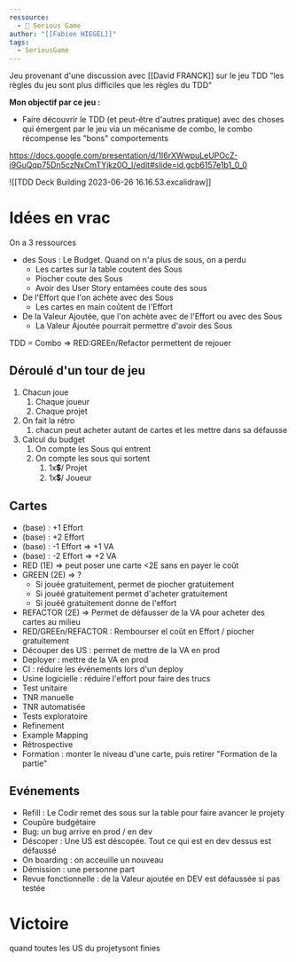 ```yaml
---
ressource:
  - 🧩 Serious Game
author: "[[Fabien HIEGEL]]"
tags:
  - SeriousGame
---
```

Jeu provenant d'une discussion avec [[David FRANCK]] sur le jeu TDD "les règles du jeu sont plus difficiles que les règles du TDD"

**Mon objectif par ce jeu :** 
- Faire découvrir le TDD (et peut-être d'autres pratique) avec des choses qui émergent par le jeu via un mécanisme de combo, le combo récompense les "bons" comportements

https://docs.google.com/presentation/d/1I6rXWwpuLeUPOcZ-i9GuQqp75Dn5czNxCmTYjkz0O_I/edit#slide=id.gcb6157e1b1_0_0

![[TDD Deck Building 2023-06-26 16.16.53.excalidraw]]
# Idées en vrac

On a 3 ressources
- des Sous : Le Budget. Quand on n'a plus de sous, on a perdu
	- Les cartes sur la table coutent des Sous
	- Piocher coute des Sous 
	- Avoir des User Story entamées coute des sous
- De l'Effort que l'on achète avec des Sous
	- Les cartes en main coûtent de l'Effort
- De la Valeur Ajoutée, que l'on achète avec de l'Effort ou avec des Sous
	- La Valeur Ajoutée pourrait permettre d'avoir des Sous

TDD = Combo
=> RED:GREEn/Refactor permettent de rejouer

## Déroulé d'un tour de jeu

1. Chacun joue
	1. Chaque joueur
	2. Chaque projet
2. On fait la rétro
	1. chacun peut acheter autant de cartes et les mettre dans sa défausse
3. Calcul du budget
	1. On compte les Sous qui entrent
	2. On compte les sous qui sortent
		1. 1x💲/ Projet
		2. 1x💲/ Joueur

## Cartes

- (base) : +1 Effort
- (base) : +2 Effort
- (base) : -1 Effort => +1 VA
- (base) : -2 Effort => +2 VA
- RED (1E) => peut poser une carte <2E sans en payer le coût
- GREEN (2E) => ?
	- Si jouée gratuitement, permet de piocher gratuitement
	- Si jouéé gratuitement permet d'acheter gratuitement
	- Si jouéé gratuitement donne de l'effort
- REFACTOR (2E) => Permet de défausser de la VA pour acheter des cartes au milieu
- RED/GREEn/REFACTOR : Rembourser el coût en Effort / piocher gratuitement
- Découper des US : permet de mettre de la VA en prod
- Deployer : mettre de la VA en prod
- CI : réduire les événements lors d'un deploy
- Usine logicielle : réduire l'effort pour faire des trucs
- Test unitaire
- TNR manuelle
- TNR automatisée
- Tests exploratoire
- Refinement
- Example Mapping
- Rétrospective
- Formation : monter le niveau d'une carte, puis retirer "Formation de la partie"

## Evénements
- Refill : Le Codir remet des sous sur la table pour faire avancer le projety
- Coupûre budgétaire
- Bug: un bug arrive en prod / en dev
- Déscoper : Une US est déscopée. Tout ce qui est en dev dessus est défaussé
- On boarding : on acceuille un nouveau
- Démission : une personne part
- Revue fonctionnelle : de la Valeur ajoutée en DEV est défaussée si pas testée

# Victoire
quand toutes les US du projetysont finies